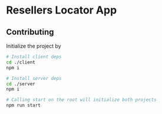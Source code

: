 # Resellers Locator App
## Contributing
Initialize the project by
```bash
# Install client deps
cd ./client
npm i

# Install server deps
cd ./server
npm i

# Calling start on the root will initialize both projects
npm run start 
```
